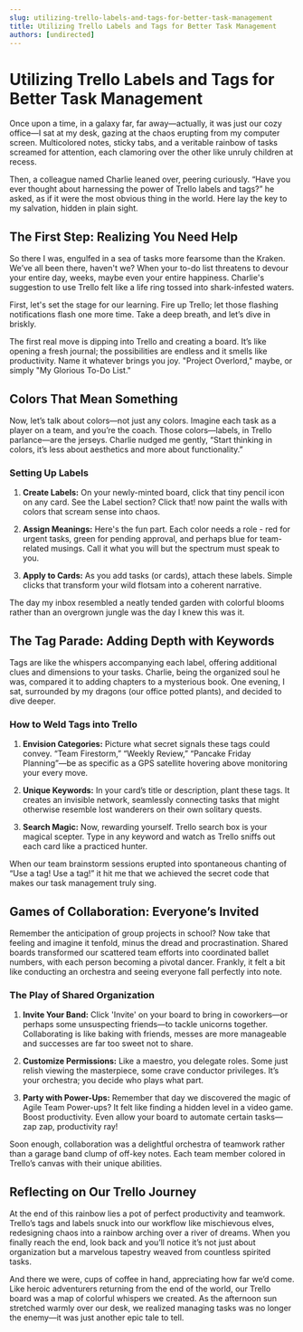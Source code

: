 ```yaml
---
slug: utilizing-trello-labels-and-tags-for-better-task-management
title: Utilizing Trello Labels and Tags for Better Task Management
authors: [undirected]
---
```



# Utilizing Trello Labels and Tags for Better Task Management

Once upon a time, in a galaxy far, far away—actually, it was just our cozy office—I sat at my desk, gazing at the chaos erupting from my computer screen. Multicolored notes, sticky tabs, and a veritable rainbow of tasks screamed for attention, each clamoring over the other like unruly children at recess. 

Then, a colleague named Charlie leaned over, peering curiously. “Have you ever thought about harnessing the power of Trello labels and tags?” he asked, as if it were the most obvious thing in the world. Here lay the key to my salvation, hidden in plain sight.

## The First Step: Realizing You Need Help

So there I was, engulfed in a sea of tasks more fearsome than the Kraken. We’ve all been there, haven't we? When your to-do list threatens to devour your entire day, weeks, maybe even your entire happiness. Charlie's suggestion to use Trello felt like a life ring tossed into shark-infested waters.

First, let's set the stage for our learning. Fire up Trello; let those flashing notifications flash one more time. Take a deep breath, and let’s dive in briskly.

The first real move is dipping into Trello and creating a board. It’s like opening a fresh journal; the possibilities are endless and it smells like productivity. Name it whatever brings you joy. "Project Overlord," maybe, or simply "My Glorious To-Do List."

## Colors That Mean Something

Now, let’s talk about colors—not just any colors. Imagine each task as a player on a team, and you’re the coach. Those colors—labels, in Trello parlance—are the jerseys. Charlie nudged me gently, “Start thinking in colors, it’s less about aesthetics and more about functionality.”

### Setting Up Labels

1. **Create Labels:** On your newly-minted board, click that tiny pencil icon on any card. See the Label section? Click that! now paint the walls with colors that scream sense into chaos.
   
2. **Assign Meanings:** Here's the fun part. Each color needs a role - red for urgent tasks, green for pending approval, and perhaps blue for team-related musings. Call it what you will but the spectrum must speak to you.

3. **Apply to Cards:** As you add tasks (or cards), attach these labels. Simple clicks that transform your wild flotsam into a coherent narrative.

The day my inbox resembled a neatly tended garden with colorful blooms rather than an overgrown jungle was the day I knew this was it. 

## The Tag Parade: Adding Depth with Keywords

Tags are like the whispers accompanying each label, offering additional clues and dimensions to your tasks. Charlie, being the organized soul he was, compared it to adding chapters to a mysterious book. One evening, I sat, surrounded by my dragons (our office potted plants), and decided to dive deeper.

### How to Weld Tags into Trello

1. **Envision Categories:** Picture what secret signals these tags could convey. “Team Firestorm,” “Weekly Review,” “Pancake Friday Planning”—be as specific as a GPS satellite hovering above monitoring your every move.

2. **Unique Keywords:** In your card’s title or description, plant these tags. It creates an invisible network, seamlessly connecting tasks that might otherwise resemble lost wanderers on their own solitary quests.

3. **Search Magic:** Now, rewarding yourself. Trello search box is your magical scepter. Type in any keyword and watch as Trello sniffs out each card like a practiced hunter.

When our team brainstorm sessions erupted into spontaneous chanting of “Use a tag! Use a tag!” it hit me that we achieved the secret code that makes our task management truly sing.

## Games of Collaboration: Everyone’s Invited

Remember the anticipation of group projects in school? Now take that feeling and imagine it tenfold, minus the dread and procrastination. Shared boards transformed our scattered team efforts into coordinated ballet numbers, with each person becoming a pivotal dancer. Frankly, it felt a bit like conducting an orchestra and seeing everyone fall perfectly into note.

### The Play of Shared Organization

1. **Invite Your Band:** Click 'Invite' on your board to bring in coworkers—or perhaps some unsuspecting friends—to tackle unicorns together. Collaborating is like baking with friends, messes are more manageable and successes are far too sweet not to share.

2. **Customize Permissions:** Like a maestro, you delegate roles. Some just relish viewing the masterpiece, some crave conductor privileges. It’s your orchestra; you decide who plays what part.

3. **Party with Power-Ups:** Remember that day we discovered the magic of Agile Team Power-ups? It felt like finding a hidden level in a video game. Boost productivity. Even allow your board to automate certain tasks—zap zap, productivity ray!

Soon enough, collaboration was a delightful orchestra of teamwork rather than a garage band clump of off-key notes. Each team member colored in Trello’s canvas with their unique abilities.

## Reflecting on Our Trello Journey

At the end of this rainbow lies a pot of perfect productivity and teamwork. Trello’s tags and labels snuck into our workflow like mischievous elves, redesigning chaos into a rainbow arching over a river of dreams. When you finally reach the end, look back and you’ll notice it’s not just about organization but a marvelous tapestry weaved from countless spirited tasks.

And there we were, cups of coffee in hand, appreciating how far we’d come. Like heroic adventurers returning from the end of the world, our Trello board was a map of colorful whispers we created. As the afternoon sun stretched warmly over our desk, we realized managing tasks was no longer the enemy—it was just another epic tale to tell.